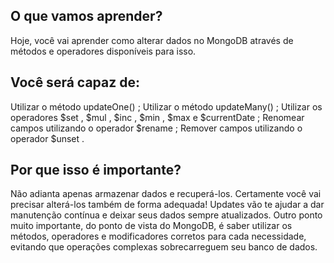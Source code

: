 ## O que vamos aprender?
Hoje, você vai aprender como alterar dados no MongoDB através de métodos e operadores disponíveis para isso.

## Você será capaz de:
Utilizar o método updateOne() ;
Utilizar o método updateMany() ;
Utilizar os operadores $set , $mul , $inc , $min , $max e $currentDate ;
Renomear campos utilizando o operador $rename ;
Remover campos utilizando o operador $unset .

## Por que isso é importante?
Não adianta apenas armazenar dados e recuperá-los. Certamente você vai precisar alterá-los também de forma adequada! Updates vão te ajudar a dar manutenção contínua e deixar seus dados sempre atualizados.
Outro ponto muito importante, do ponto de vista do MongoDB, é saber utilizar os métodos, operadores e modificadores corretos para cada necessidade, evitando que operações complexas sobrecarreguem seu banco de dados.

